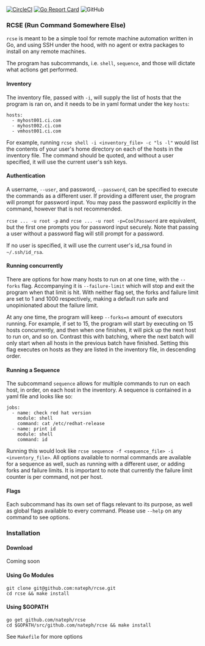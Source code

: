 [![CircleCI](https://circleci.com/gh/circleci/circleci-docs.svg?style=shield)](https://circleci.com/gh/nateph/rcse) [![Go Report Card](https://goreportcard.com/badge/github.com/nateph/rcse)](https://goreportcard.com/report/github.com/nateph/rcse ) ![GitHub](https://img.shields.io/github/license/nateph/rcse)
### RCSE (Run Command Somewhere Else)
`rcse` is meant to be a simple tool for remote machine automation written in Go, and using SSH under the hood, with no agent or extra packages to install on any remote machines.

The program has subcommands, i.e. `shell`, `sequence`, and those will dictate what actions get performed.
#### Inventory
The inventory file, passed with `-i`, will supply the list of hosts that the program is ran on, and it needs to be in yaml format under the key `hosts`:
 
```
hosts:
  - myhost001.ci.com
  - myhost002.ci.com
  - vmhost001.ci.com
```

For example, running `rcse shell -i <inventory_file> -c "ls -l"` would list the contents of your user's home directory on each of the hosts in the inventory file. The command should be quoted, and without a user specified, it will use the current user's ssh keys. 

#### Authentication 
A username, `--user`, and password, `--password`, can be specified to execute the commands as a different user.
If providing a different user, the program will prompt for password input. You may pass the password explicitly in the command, however that is not recommended.

`rcse ... -u root -p` and `rcse ... -u root -p=CoolPassword` are equivalent, but the first one prompts you for password input securely. Note that passing a user without a password flag will still prompt for a password.

If no user is specified, it will use the current user's id_rsa found in `~/.ssh/id_rsa`.

#### Running concurrently 
There are options for how many hosts to run on at one time, with the `--forks` flag. Accompanying it is `--failure-limit` which will stop and exit the program when that limit is hit. With neither flag set, the forks and failure limit are set to 1 and 1000 respectively, making a default run safe and unopinionated about the failure limit.

At any one time, the program will keep `--forks=n` amount of executors running. For example, if set to 15, the program will start by executing on 15 hosts concurrently, and then when one finishes, it will pick up the next host to run on, and so on. Contrast this with batching, where the next batch will only start when all hosts in the previous batch have finished. Setting this flag executes on hosts as they are listed in the inventory file, in descending order.

#### Running a Sequence
The subcommand `sequence` allows for multiple commands to run on each host, in order, on each host in the inventory. A sequence is contained in a yaml file and looks like so:
```
jobs:
  - name: check red hat version
    module: shell
    command: cat /etc/redhat-release
  - name: print id
    module: shell
    command: id
```
Running this would look like `rcse sequence -f <sequence_file> -i <inventory_file>`. All options available to normal commands are available for a sequence as well, such as running with a different user, or adding forks and failure limits. It is important to note that currently the failure limit counter is per command, not per host.

#### Flags
Each subcommand has its own set of flags relevant to its purpose, as well as global flags available to every command.
Please use `--help` on any command to see options.

### Installation 
#### Download
Coming soon 
#### Using Go Modules
```
git clone git@github.com:nateph/rcse.git
cd rcse && make install
```
#### Using $GOPATH
```
go get github.com/nateph/rcse
cd $GOPATH/src/github.com/nateph/rcse && make install
```
See `Makefile` for more options